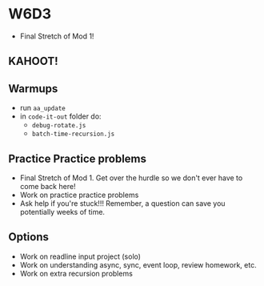# W6D3

- Final Stretch of Mod 1!

## KAHOOT!

## Warmups

- run `aa_update`
- in `code-it-out` folder do:
  - `debug-rotate.js`
  - `batch-time-recursion.js`

## Practice Practice problems

- Final Stretch of Mod 1. Get over the hurdle so we don't ever have to come back here!
- Work on practice practice problems
- Ask help if you're stuck!!! Remember, a question can save you potentially weeks of time.

## Options

- Work on readline input project (solo)
- Work on understanding async, sync, event loop, review homework, etc.
- Work on extra recursion problems
